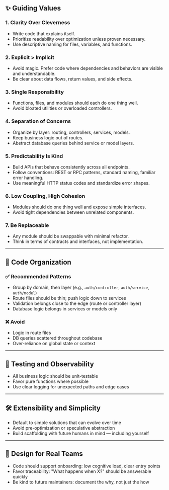 ## ✨ Guiding Values

### 1. **Clarity Over Cleverness**

* Write code that explains itself.
* Prioritize readability over optimization unless proven necessary.
* Use descriptive naming for files, variables, and functions.

### 2. **Explicit > Implicit**

* Avoid magic. Prefer code where dependencies and behaviors are visible and understandable.
* Be clear about data flows, return values, and side effects.

### 3. **Single Responsibility**

* Functions, files, and modules should each do one thing well.
* Avoid bloated utilities or overloaded controllers.

### 4. **Separation of Concerns**

* Organize by layer: routing, controllers, services, models.
* Keep business logic out of routes.
* Abstract database queries behind service or model layers.

### 5. **Predictability Is Kind**

* Build APIs that behave consistently across all endpoints.
* Follow conventions: REST or RPC patterns, standard naming, familiar error handling.
* Use meaningful HTTP status codes and standardize error shapes.

### 6. **Low Coupling, High Cohesion**

* Modules should do one thing well and expose simple interfaces.
* Avoid tight dependencies between unrelated components.

### 7. **Be Replaceable**

* Any module should be swappable with minimal refactor.
* Think in terms of contracts and interfaces, not implementation.

---

## 🧱 Code Organization

### ✅ Recommended Patterns

* Group by domain, then layer (e.g., `auth/controller`, `auth/service`, `auth/model`)
* Route files should be thin; push logic down to services
* Validation belongs close to the edge (route or controller layer)
* Database logic belongs in services or models only

### ❌ Avoid

* Logic in route files
* DB queries scattered throughout codebase
* Over-reliance on global state or context

---

## 🧪 Testing and Observability

* All business logic should be unit-testable
* Favor pure functions where possible
* Use clear logging for unexpected paths and edge cases

---

## 🛠 Extensibility and Simplicity

* Default to simple solutions that can evolve over time
* Avoid pre-optimization or speculative abstraction
* Build scaffolding with future humans in mind — including yourself

---

## 🧩 Design for Real Teams

* Code should support onboarding: low cognitive load, clear entry points
* Favor traceability: "What happens when X?" should be answerable quickly
* Be kind to future maintainers: document the why, not just the how

